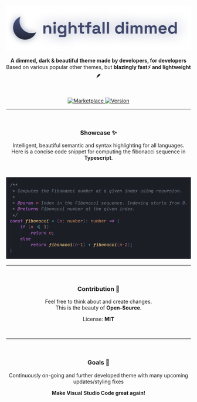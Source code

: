 <p align="center">
   <br />
   <a href="https://marketplace.visualstudio.com/items?itemName=einknuffy.nightfall-dimmed" target="_blank"><img width="600px" src="/images/logo.png" /></a>
   <p align="center"><strong>A dimmed, dark & beautiful theme made by developers, for developers</strong> <br/> Based on various popular other themes, but <strong>blazingly fast⚡ and lightweight 🪶</strong></p>
   <br/>
   <p align="center" style="align: center">
      <a href="https://marketplace.visualstudio.com/items?itemName=einknuffy.nightfall-dimmed" target="_blank">
        <img src="https://img.shields.io/visual-studio-marketplace/r/einknuffy.nightfall-dimmed" alt="Marketplace" />
      </a>
     <a href="https://github.com/einKnuffy/nightfall-theme" target="_blank">
        <img src="https://img.shields.io/github/package-json/v/einknuffy/nightfall-theme" alt="Version" />
      </a>
   </p>
</p>

---

<p align="center">
   <br />
   <h3 align="center"><b>Showcase ✨</b></h3>
   <p align="center">Intelligent, beautiful semantic and syntax highlighting for all languages. <br />Here is a concise code snippet for computing the fibonacci sequence in <strong>Typescript</strong>.</p>
   <br/>
</p>

![This is it](/images/showcase-fibonacci.png)

---

<p align="center">
   <br />
   <h3 align="center"><b>Contribution 🤝</b></h3>
   <p align="center">Feel free to think about and create changes. <br /> This is the beauty of <b>Open-Source</b>. </p>
   <p align="center">License: <b>MIT</b></p>
   <br/>
</p>

---

<p align="center">
   <br />
   <h3 align="center"><b>Goals 🎯</b></h3>
   <p align="center">Continuously on-going and further developed theme with many upcoming updates/styling fixes</p>
     <p align="center"><b>Make Visual Studio Code great again!</b></p>
   <br/>
</p>
